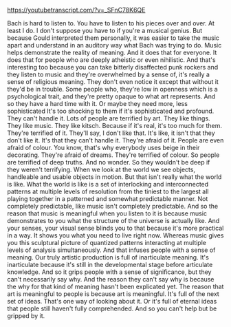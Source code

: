 https://youtubetranscript.com/?v=_SFnC78K6QE

 Bach is hard to listen to. You have to listen to his pieces over and over. At least I do. I don't suppose you have to if you're a musical genius. But because Gould interpreted them personally, it was easier to take the music apart and understand in an auditory way what Bach was trying to do. Music helps demonstrate the reality of meaning. And it does that for everyone. It does that for people who are deeply atheistic or even nihilistic. And that's interesting too because you can take bitterly disaffected punk rockers and they listen to music and they're overwhelmed by a sense of, it's really a sense of religious meaning. They don't even notice it except that without it they'd be in trouble. Some people who, they're low in openness which is a psychological trait, and they're pretty opaque to what art represents. And so they have a hard time with it. Or maybe they need more, less sophisticated It's too shocking to them if it's sophisticated and profound. They can't handle it. Lots of people are terrified by art. They like things. They like music. They like kitsch. Because if it's real, it's too much for them. They're terrified of it. They'll say, I don't like that. It's like, it isn't that they don't like it. It's that they can't handle it. They're afraid of it. People are even afraid of colour. You know, that's why everybody uses beige in their decorating. They're afraid of dreams. They're terrified of colour. So people are terrified of deep truths. And no wonder. So they wouldn't be deep if they weren't terrifying. When we look at the world we see objects, handleable and usable objects in motion. But that isn't really what the world is like. What the world is like is a set of interlocking and interconnected patterns at multiple levels of resolution from the tiniest to the largest all playing together in a patterned and somewhat predictable manner. Not completely predictable, like music isn't completely predictable. And so the reason that music is meaningful when you listen to it is because music demonstrates to you what the structure of the universe is actually like. And your senses, your visual sense blinds you to that because it's more practical in a way. It shows you what you need to live right now. Whereas music gives you this sculptural picture of quantized patterns interacting at multiple levels of analysis simultaneously. And that infuses people with a sense of meaning. Our truly artistic production is full of inarticulate meaning. It's inarticulate because it's still in the developmental stage before articulate knowledge. And so it grips people with a sense of significance, but they can't necessarily say why. And the reason they can't say why is because the why for that kind of meaning hasn't been explicated yet. The reason that art is meaningful to people is because art is meaningful. It's full of the next set of ideas. That's one way of looking about it. Or it's full of eternal ideas that people still haven't fully comprehended. And so you can't help but be gripped by it.